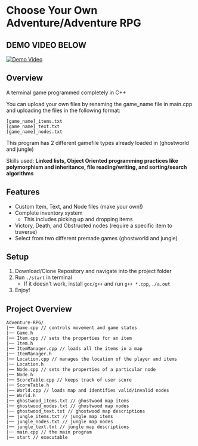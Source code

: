 # Choose Your Own Adventure/Adventure RPG
## DEMO VIDEO BELOW

[![Demo Video](https://img.youtube.com/vi/TbPRxxqF2eU/0.jpg)](https://youtu.be/TbPRxxqF2eU)

## Overview
A terminal game programmed completely in C++

You can upload your own files by renaming the game_name file in main.cpp and uploading the files in the following format:

    [game_name]_items.txt
    [game_name]_text.txt
    [game_name]_nodes.txt

This program has 2 different gamefile types already loaded in (ghostworld and jungle)

Skills used: **Linked lists, Object Oriented programming practices like polymorphism and inheritance, file reading/writing, and sorting/search algorithms**

## Features
- Custom Item, Text, and Node files (make your own!)
- Complete inventory system
	- This includes picking up and dropping items
- Victory, Death, and Obstructed nodes (require a specific item to traverse)
- Select from two different premade games (ghostworld and jungle)

## Setup

1. Download/Clone Repository and navigate into the project folder
2. Run `./start` in terminal
	- If it doesn't work, install `gcc/g++` and run `g++ *.cpp`, `./a.out`
3. Enjoy!

## Project Overview

```
Adventure-RPG/
|── Game.cpp // controls movement and game states
|── Game.h
|── Item.cpp // sets the properties for an item
|── Item.h
|── ItemManager.cpp // loads all the items in a map
|── ItemManager.h
|── Location.cpp // manages the location of the player and items
|── Location.h
|── Node.cpp // sets the properties of a particular node
|── Node.h 
|── ScoreTable.cpp // keeps track of user score
|── ScoreTable.h
|── World.cpp // loads map and identifies valid/invalid nodes
|── World.h
|── ghostwood_items.txt // ghostwood map items
|── ghostwood_nodes.txt // ghostwood map nodes
|── ghostwood_text.txt // ghostwood map descriptions
|── jungle_items.txt // jungle map items
|── jungle_nodes.txt // jungle map nodes
|── jungle_text.txt // jungle map descriptions
|── main.cpp // the main program
|── start // executable
```
